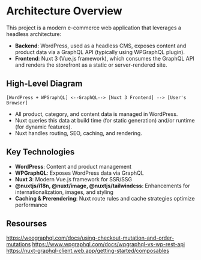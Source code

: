 # Architecture Overview

This project is a modern e-commerce web application that leverages a headless architecture:

- **Backend**: WordPress, used as a headless CMS, exposes content and product data via a GraphQL API (typically using WPGraphQL plugin).
- **Frontend**: Nuxt 3 (Vue.js framework), which consumes the GraphQL API and renders the storefront as a static or server-rendered site.

## High-Level Diagram

```
[WordPress + WPGraphQL] <--GraphQL--> [Nuxt 3 Frontend] --> [User's Browser]
```

- All product, category, and content data is managed in WordPress.
- Nuxt queries this data at build time (for static generation) and/or runtime (for dynamic features).
- Nuxt handles routing, SEO, caching, and rendering.

## Key Technologies

- **WordPress**: Content and product management
- **WPGraphQL**: Exposes WordPress data via GraphQL
- **Nuxt 3**: Modern Vue.js framework for SSR/SSG
- **@nuxtjs/i18n, @nuxt/image, @nuxtjs/tailwindcss**: Enhancements for internationalization, images, and styling
- **Caching & Prerendering**: Nuxt route rules and cache strategies optimize performance

## Resourses

https://woographql.com/docs/using-checkout-mutation-and-order-mutations
https://www.wpgraphql.com/docs/wpgraphql-vs-wp-rest-api
https://nuxt-graphql-client.web.app/getting-started/composables
